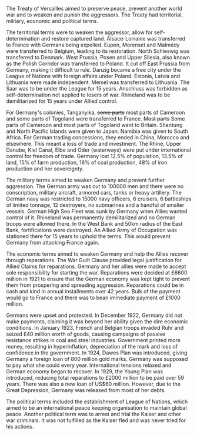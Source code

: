 <!--
	{
		"title": "The League of Nations",
		"date": "2007-12-30",

		"first_draft": "2006",
		"first_publication": "2007-12-30",
		"edited": "2008-01-23",
		"notes": "Written as part of school history module",

		"tags": "history, essay",
		"category": "history",
		"slug": ""
	}
-->

The Treaty of Versailles aimed to preserve peace, prevent another world war and to weaken and punish the aggressors. The Treaty had territorial, military, economic and political terms.

The territorial terms were to weaken the aggressor, allow for self-determination and restore captured land. Alsace-Lorraine was transferred to France with Germans being expelled. Eupen, Morenset and Malmédy were transferred to Belgium, leading to its restoration. North Schleswig was transferred to Denmark. West Prussia, Posen and Upper Silesia, also known as the Polish Corridor was transferred to Poland. It cut off East Prussia from Germany, making it difficult to rule. Danzig became a free city under the League of Nations with foreign affairs under Poland. Estonia, Latvia and Lithuania were made independent. Memel was transferred to Lithuania. The Saar was to be under the League for 15 years. Anschluss was forbidden as self-determination not applied to losers of war. Rhineland was to be demilitarized for 15 years under Allied control.

<!--more-->

For Germany's colonies, Tanganyika, <del datetime="2008-01-23T06:52:08+00:00">some parts</del> most parts of Cameroon and some parts of Togoland were transferred to France. <del datetime="2008-01-23T06:52:08+00:00">Most parts</del> Some parts of Cameroon and most parts of Togoland went to Britain. Shantung and North Pacific Islands were given to Japan. Namibia was given to South Africa. For German trading concessions, they ended in China, Morocco and elsewhere. This meant a loss of trade and investment. The Rhine, Upper Danube, Kiel Canal, Elbe and Oder (waterways) were put under international control for freedom of trade. Germany lost 12.5% of population, 13.5% of land, 15% of farm production, 16% of coal production, 48% of iron production and her sovereignty.

The military terms aimed to weaken Germany and prevent further aggression. The German army was cut to 100000 men and there were no conscription, military aircraft, armored cars, tanks or heavy artillery. The German navy was restricted to 15000 navy officers, 6 cruisers, 6 battleships of limited tonnage, 12 destroyers, no submarines and a handful of smaller vessels. German High Sea Fleet was sunk by Germany when Allies wanted control of it. Rhineland was permanently demilitarized and no German troops were allowed there. In the West Bank and 50km radius of the East Bank, fortifications were destroyed. An Allied Army of Occupation was stationed there for 15 years to uphold the terms.  This would prevent Germany from attacking France again.

The economic terms aimed to weaken Germany and help the Allies recover through reparations. The War Guilt Clause provided legal justification for Allied Claims for reparations. Germany and her allies were made to accept sole responsibility for starting the war. Reparations were decided at £6600 million in 1921 to ensure that the German economy was kept tight to prevent them from prospering and spreading aggression. Reparations could be in cash and kind in annual installments over 42 years. Bulk of the payment would go to France and there was to bean immediate payment of £1000 million.

Germans were upset and protested. In December 1922, Germany did not make payments, claiming it was beyond her ability given the dire economic conditions. In January 1923, French and Belgian troops invaded Ruhr and seized £40 million worth of goods, causing campaigns of passive resistance strikes in coal and steel industries. Government printed more money, resulting in hyperinflation, depreciation of the mark and loss of confidence in the government. In 1924, Dawes Plan was introduced, giving Germany a foreign loan of 800 million gold marks. Germany was supposed to pay what she could every year. International tensions relaxed and German economy began to recover. In 1929, the Young Plan was introduced, reducing total reparations to £2000 million to be paid over 59 years. There was also a new loan of US$60 million. However, due to the Great Depression, Germany was released from most of her debts.

The political terms included the establishment of League of Nations, which aimed to be an international peace keeping organisation to maintain global peace. Another political term was to arrest and trial the Kaiser and other war criminals. It was not fulfilled as the Kaiser fled and was never tried for his actions.